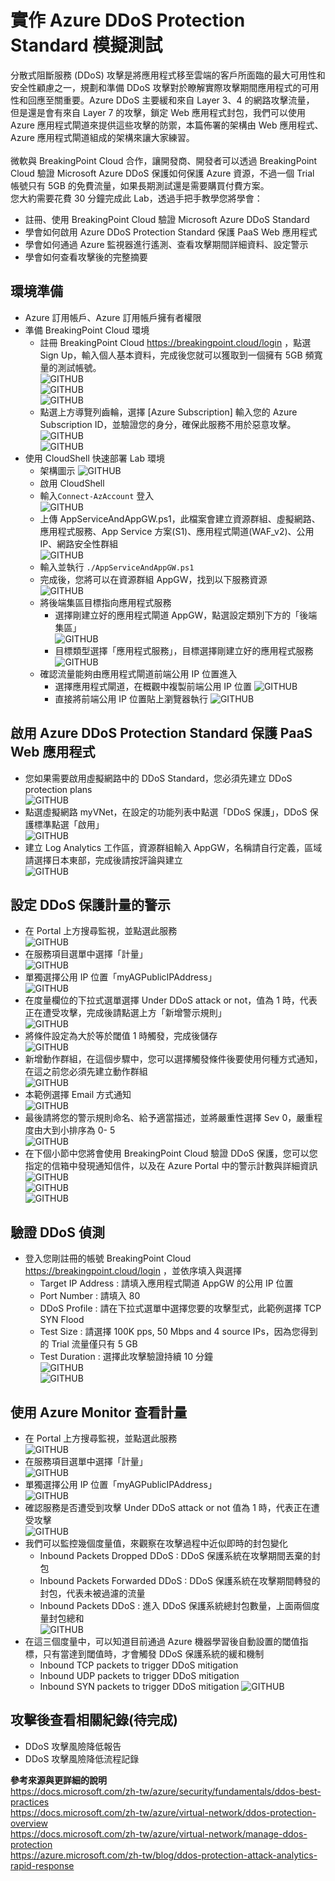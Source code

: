# 實作 Azure DDoS Protection Standard 模擬測試<br>
分散式阻斷服務 (DDoS) 攻擊是將應用程式移至雲端的客戶所面臨的最大可用性和安全性顧慮之一，規劃和準備 DDoS 攻擊對於瞭解實際攻擊期間應用程式的可用性和回應至關重要。Azure DDoS 主要緩和來自 Layer 3、4 的網路攻擊流量，
 但是還是會有來自 Layer 7 的攻擊，鎖定 Web 應用程式封包，我們可以使用 Azure 應用程式閘道來提供這些攻擊的防禦，本篇佈署的架構由 Web 應用程式、Azure 應用程式閘道組成的架構來讓大家練習。<br><br>
微軟與 BreakingPoint Cloud 合作，讓開發商、開發者可以透過 BreakingPoint Cloud 驗證 Microsoft Azure DDoS 保護如何保護 Azure 資源，不過一個 Trial 帳號只有 5GB 的免費流量，如果長期測試還是需要購買付費方案。<br>
 您大約需要花費 30 分鐘完成此 Lab，透過手把手教學您將學會：<br>
 - 註冊、使用 BreakingPoint Cloud 驗證 Microsoft Azure DDoS Standard<br>
 - 學會如何啟用 Azure DDoS Protection Standard 保護 PaaS Web 應用程式<br>
 - 學會如何通過 Azure 監視器進行遙測、查看攻擊期間詳細資料、設定警示<br>
 - 學會如何查看攻擊後的完整摘要<br>

## 環境準備 <br>
 - Azure 訂用帳戶、Azure 訂用帳戶擁有者權限<br>
 - 準備 BreakingPoint Cloud 環境<br>
	- 註冊 BreakingPoint Cloud https://breakingpoint.cloud/login ，點選 Sign Up，輸入個人基本資料，完成後您就可以獲取到一個擁有 5GB 頻寬量的測試帳號。<br>
	![GITHUB](https://github.com/BrianHsing/Azure-DDoS-Stress-Testing/blob/master/DDoSImage/signup.PNG "signup")<br>
	![GITHUB](https://github.com/BrianHsing/Azure-DDoS-Stress-Testing/blob/master/DDoSImage/signup2.PNG "signup2")<br>
	![GITHUB](https://github.com/BrianHsing/Azure-DDoS-Stress-Testing/blob/master/DDoSImage/signup3.PNG "signup3")<br>
	- 點選上方導覽列齒輪，選擇 [Azure Subscription] 輸入您的 Azure Subscription ID，並驗證您的身分，確保此服務不用於惡意攻擊。<br>
	![GITHUB](https://github.com/BrianHsing/Azure-DDoS-Stress-Testing/blob/master/DDoSImage/signup4.PNG "signup4")<br>
	![GITHUB](https://github.com/BrianHsing/Azure-DDoS-Stress-Testing/blob/master/DDoSImage/signup5.PNG "signup5")<br>
 - 使用 CloudShell 快速部署 Lab 環境
	- 架構圖示
	![GITHUB](https://github.com/BrianHsing/Azure-DDoS-Stress-Testing/blob/master/DDoSImage/lab-architecture.PNG "lab-architecture")<br>
	- 啟用 CloudShell<br>
    - 輸入`Connect-AzAccount` 登入<br>
	![GITHUB](https://github.com/BrianHsing/Azure-DDoS-Stress-Testing/blob/master/DDoSImage/loginCloudShell.PNG "loginCloudShell")<br>
	- 上傳 AppServiceAndAppGW.ps1，此檔案會建立資源群組、虛擬網路、應用程式服務、App Service 方案(S1)、應用程式閘道(WAF_v2)、公用 IP、網路安全性群組<br>
	![GITHUB](https://github.com/BrianHsing/Azure-DDoS-Stress-Testing/blob/master/DDoSImage/uploadps.PNG "uploadps")<br>
	- 輸入並執行 `./AppServiceAndAppGW.ps1` <br>
	- 完成後，您將可以在資源群組 AppGW，找到以下服務資源<br>
	![GITHUB](https://github.com/BrianHsing/Azure-DDoS-Stress-Testing/blob/master/DDoSImage/services-list.PNG "services-list")<br>
	- 將後端集區目標指向應用程式服務<br>
		- 選擇剛建立好的應用程式閘道 AppGW，點選設定類別下方的「後端集區」<br>
		![GITHUB](https://github.com/BrianHsing/Azure-DDoS-Stress-Testing/blob/master/DDoSImage/backendpool.PNG "backendpool")<br>
		- 目標類型選擇「應用程式服務」，目標選擇剛建立好的應用程式服務<br>
		![GITHUB](https://github.com/BrianHsing/Azure-DDoS-Stress-Testing/blob/master/DDoSImage/backendpool2.PNG "backendpool2")<br>
	- 確認流量能夠由應用程式閘道前端公用 IP 位置進入
		- 選擇應用程式閘道，在概觀中複製前端公用 IP 位置
		![GITHUB](https://github.com/BrianHsing/Azure-DDoS-Stress-Testing/blob/master/DDoSImage/appgwinfo.PNG "appgwinfo")<br>
		- 直接將前端公用 IP 位置貼上瀏覽器執行
		![GITHUB](https://github.com/BrianHsing/Azure-DDoS-Stress-Testing/blob/master/DDoSImage/browsercheck.PNG "browsercheck")<br>

## 啟用 Azure DDoS Protection Standard 保護 PaaS Web 應用程式
 - 您如果需要啟用虛擬網路中的 DDoS Standard，您必須先建立 DDoS protection plans<br>
 ![GITHUB](https://github.com/BrianHsing/Azure-DDoS-Stress-Testing/blob/master/DDoSImage/createddosplan.PNG "createddosplan")<br>
 - 點選虛擬網路 myVNet，在設定的功能列表中點選「DDoS 保護」，DDoS 保護標準點選「啟用」<br>
 ![GITHUB](https://github.com/BrianHsing/Azure-DDoS-Stress-Testing/blob/master/DDoSImage/enableddosstd.PNG "enableddosstd")<br>
 - 建立 Log Analytics 工作區，資源群組輸入 AppGW，名稱請自行定義，區域請選擇日本東部，完成後請按評論與建立<br>
 ![GITHUB](https://github.com/BrianHsing/Azure-DDoS-Stress-Testing/blob/master/DDoSImage/createloganalytic.PNG "createloganalytic")<br>
 
## 設定 DDoS 保護計量的警示
 - 在 Portal 上方搜尋監視，並點選此服務<br>
 ![GITHUB](https://github.com/BrianHsing/Azure-DDoS-Stress-Testing/blob/master/DDoSImage/metric4.PNG "metric4")<br>
 - 在服務項目選單中選擇「計量」<br>
 ![GITHUB](https://github.com/BrianHsing/Azure-DDoS-Stress-Testing/blob/master/DDoSImage/metric5.PNG "metric5")<br>
 - 單獨選擇公用 IP 位置「myAGPublicIPAddress」<br>
 ![GITHUB](https://github.com/BrianHsing/Azure-DDoS-Stress-Testing/blob/master/DDoSImage/metricsalert1.PNG "metricsalert1")<br>
 - 在度量欄位的下拉式選單選擇 Under DDoS attack or not，值為 1 時，代表正在遭受攻擊，完成後請點選上方「新增警示規則」<br>
 ![GITHUB](https://github.com/BrianHsing/Azure-DDoS-Stress-Testing/blob/master/DDoSImage/metricsalert2.PNG "metricsalert2")<br>
 - 將條件設定為大於等於閾值 1 時觸發，完成後儲存<br>
 ![GITHUB](https://github.com/BrianHsing/Azure-DDoS-Stress-Testing/blob/master/DDoSImage/metricsalert3.PNG "metricsalert3")<br>
 - 新增動作群組，在這個步驟中，您可以選擇觸發條件後要使用何種方式通知，在這之前您必須先建立動作群組<br>
 ![GITHUB](https://github.com/BrianHsing/Azure-DDoS-Stress-Testing/blob/master/DDoSImage/metricsalert4.PNG "metricsalert4")<br>
 - 本範例選擇 Email 方式通知<br>
 ![GITHUB](https://github.com/BrianHsing/Azure-DDoS-Stress-Testing/blob/master/DDoSImage/metricsalert5.PNG "metricsalert5")<br>
 - 最後請將您的警示規則命名、給予適當描述，並將嚴重性選擇 Sev 0，嚴重程度由大到小排序為 0- 5<br>
 ![GITHUB](https://github.com/BrianHsing/Azure-DDoS-Stress-Testing/blob/master/DDoSImage/metricsalert6.PNG "metricsalert6")<br>
 - 在下個小節中您將會使用 BreakingPoint Cloud 驗證 DDoS 保護，您可以您指定的信箱中發現通知信件，以及在 Azure Portal 中的警示計數與詳細資訊<br>
 ![GITHUB](https://github.com/BrianHsing/Azure-DDoS-Stress-Testing/blob/master/DDoSImage/alert1.png "alert1")<br>
 ![GITHUB](https://github.com/BrianHsing/Azure-DDoS-Stress-Testing/blob/master/DDoSImage/alert2.png "alert2")<br>
 ![GITHUB](https://github.com/BrianHsing/Azure-DDoS-Stress-Testing/blob/master/DDoSImage/alert3.PNG "alert3")<br>

## 驗證 DDoS 偵測
 - 登入您剛註冊的帳號 BreakingPoint Cloud https://breakingpoint.cloud/login ，並依序填入與選擇<br>
	- Target IP Address : 請填入應用程式閘道 AppGW 的公用 IP 位置<br>
	- Port Number : 請填入 80 <br>
	- DDoS Profile : 請在下拉式選單中選擇您要的攻擊型式，此範例選擇 TCP SYN Flood<br>
	- Test Size : 請選擇 100K pps, 50 Mbps and 4 source IPs，因為您得到的 Trial 流量僅只有 5 GB<br>
	- Test Duration : 選擇此攻擊驗證持續 10 分鐘<br>
	![GITHUB](https://github.com/BrianHsing/Azure-DDoS-Stress-Testing/blob/master/DDoSImage/DDoSTest1.PNG "DDoSTest1")<br>
	![GITHUB](https://github.com/BrianHsing/Azure-DDoS-Stress-Testing/blob/master/DDoSImage/DDoSTest2.PNG "DDoSTest2")<br>

## 使用 Azure Monitor 查看計量
 - 在 Portal 上方搜尋監視，並點選此服務<br>
 ![GITHUB](https://github.com/BrianHsing/Azure-DDoS-Stress-Testing/blob/master/DDoSImage/metric4.PNG "metric4")<br>
 - 在服務項目選單中選擇「計量」<br>
 ![GITHUB](https://github.com/BrianHsing/Azure-DDoS-Stress-Testing/blob/master/DDoSImage/metric5.PNG "metric5")<br>
 - 單獨選擇公用 IP 位置「myAGPublicIPAddress」<br>
 ![GITHUB](https://github.com/BrianHsing/Azure-DDoS-Stress-Testing/blob/master/DDoSImage/metric6.png "metric6")<br>
 - 確認服務是否遭受到攻擊 Under DDoS attack or not 值為 1 時，代表正在遭受攻擊<br>
 ![GITHUB](https://github.com/BrianHsing/Azure-DDoS-Stress-Testing/blob/master/DDoSImage/metric9.PNG "metric9")<br>
 - 我們可以監控幾個度量值，來觀察在攻擊過程中近似即時的封包變化<br>
	- Inbound Packets Dropped DDoS : DDoS 保護系統在攻擊期間丟棄的封包<br>
	- Inbound Packets Forwarded DDoS : DDoS 保護系統在攻擊期間轉發的封包，代表未被過濾的流量<br>
	- Inbound Packets DDoS : 進入 DDoS 保護系統總封包數量，上面兩個度量封包總和<br>
 ![GITHUB](https://github.com/BrianHsing/Azure-DDoS-Stress-Testing/blob/master/DDoSImage/metric8.PNG "metric8")<br>
 - 在這三個度量中，可以知道目前通過 Azure 機器學習後自動設置的閾值指標，只有當達到閾值時，才會觸發 DDoS 保護系統的緩和機制<br>
	- Inbound TCP packets to trigger DDoS mitigation
	- Inbound UDP packets to trigger DDoS mitigation
	- Inbound SYN packets to trigger DDoS mitigation
	![GITHUB](https://github.com/BrianHsing/Azure-DDoS-Stress-Testing/blob/master/DDoSImage/metric7.PNG "metric7")<br>

## 攻擊後查看相關紀錄(待完成)
 - DDoS 攻擊風險降低報告
 - DDoS 攻擊風險降低流程記錄



**參考來源與更詳細的說明**<br>
https://docs.microsoft.com/zh-tw/azure/security/fundamentals/ddos-best-practices <br>
https://docs.microsoft.com/zh-tw/azure/virtual-network/ddos-protection-overview <br>
https://docs.microsoft.com/zh-tw/azure/virtual-network/manage-ddos-protection <br>
https://azure.microsoft.com/zh-tw/blog/ddos-protection-attack-analytics-rapid-response <br>
